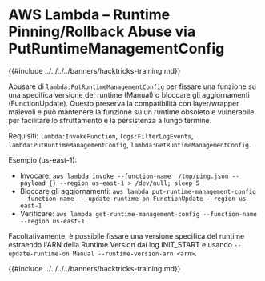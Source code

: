 # AWS Lambda – Runtime Pinning/Rollback Abuse via PutRuntimeManagementConfig

{{#include ../../../../banners/hacktricks-training.md}}

Abusare di `lambda:PutRuntimeManagementConfig` per fissare una funzione su una specifica versione del runtime (Manual) o bloccare gli aggiornamenti (FunctionUpdate). Questo preserva la compatibilità con layer/wrapper malevoli e può mantenere la funzione su un runtime obsoleto e vulnerabile per facilitare lo sfruttamento e la persistenza a lungo termine.

Requisiti: `lambda:InvokeFunction`, `logs:FilterLogEvents`, `lambda:PutRuntimeManagementConfig`, `lambda:GetRuntimeManagementConfig`.

Esempio (us-east-1):
- Invocare: `aws lambda invoke --function-name  /tmp/ping.json --payload {} --region us-east-1 > /dev/null; sleep 5`
- Bloccare gli aggiornamenti: `aws lambda put-runtime-management-config --function-name  --update-runtime-on FunctionUpdate --region us-east-1`
- Verificare: `aws lambda get-runtime-management-config --function-name  --region us-east-1`

Facoltativamente, è possibile fissare una versione specifica del runtime estraendo l'ARN della Runtime Version dai log INIT_START e usando `--update-runtime-on Manual --runtime-version-arn <arn>`.

{{#include ../../../../banners/hacktricks-training.md}}
